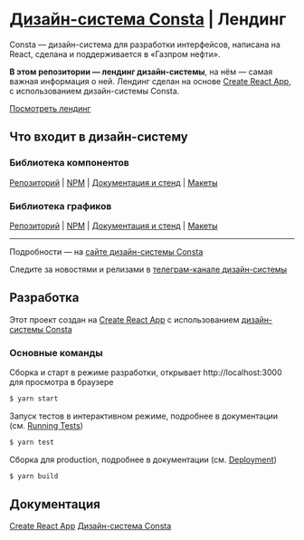 # [Дизайн-система Consta](https://consta.gazprom-neft.ru/) | Лендинг

Consta — дизайн-система для разработки интерфейсов, написана на React, сделана и поддерживается в «Газпром нефти».

**В этом репозитории — лендинг дизайн-системы**, на нём — самая важная информация о ней. Лендинг сделан на основе [Create React App](https://github.com/facebook/create-react-app), с использованием дизайн-системы Consta.

[Посмотреть лендинг](#)

## Что входит в дизайн-систему

### Библиотека компонентов

[Репозиторий](https://github.com/consta-design-system/uikit) | [NPM](https://www.npmjs.com/package/@consta/uikit) | [Документация и стенд](http://uikit.gizeasy.ru/?path=/story/common-about--page) | [Макеты](https://www.figma.com/community/file/853774806786762374)

### Библиотека графиков

[Репозиторий](https://github.com/consta-design-system/charts) | [NPM](https://www.npmjs.com/package/@consta/charts) | [Документация и стенд](https://charts.gizeasy.ru/) | [Макеты](https://www.figma.com/community/file/982611119114314434)

<hr>

Подробности — на [сайте дизайн-системы Consta](http://consta.gazprom-neft.ru/)

Следите за новостями и релизами в [телеграм-канале дизайн-системы](https://t.me/consta_ui_releases)

## Разработка

Этот проект создан на [Create React App](https://github.com/facebook/create-react-app) с использованием [дизайн-системы Consta](https://uikit.gizeasy.ru/?path=/story/common-about--page)

### Основные команды

Сборка и старт в режиме разработки, открывает http://localhost:3000 для просмотра в браузере

```sh
$ yarn start
```

Запуск тестов в интерактивном режиме, подробнее в документации (см. [Running Tests](https://facebook.github.io/create-react-app/docs/running-tests))

```sh
$ yarn test
```

Сборка для production, подробнее в документации (см. [Deployment](https://facebook.github.io/create-react-app/docs/deployment))

```sh
$ yarn build
```

## Документация

[Create React App](https://github.com/facebook/create-react-app)
[Дизайн-система Consta](http://uikit.gizeasy.ru/?path=/story/common-about--page)
